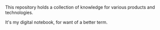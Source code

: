 This repository holds a collection of knowledge for various products and technologies.

It's my digital notebook, for want of a better term.